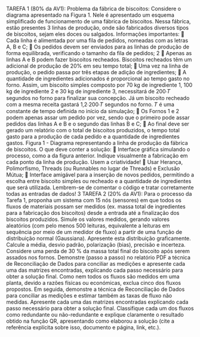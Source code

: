 TAREFA 1 (80% da AV1):
Problema da fábrica de biscoitos:
Considere o diagrama apresentado na Figura 1. Nele é apresentado um esquema simplificado de funcionamento de uma fábrica de biscoitos. Nessa fábrica, estão presentes 3 linhas de produção, onde são fabricados diversos tipos de biscoitos, sejam eles doces ou salgados. Informações importantes:
 Cada linha é alimentada por uma fila de pedidos, nomeadas com as letras A, B e C;
 Os pedidos devem ser enviados para as linhas de produção de forma equilibrada, verificando o tamanho da fila de pedidos;
2
 Apenas as linhas A e B podem fazer biscoitos recheados. Biscoitos recheados têm um adicional de produção de 20% em seu tempo total;
 Uma vez na linha de produção, o pedido passa por três etapas de adição de ingredientes;
 A quantidade de ingredientes adicionados é proporcional ao tempo gasto no forno. Assim, um biscoito simples composto por 70 kg de ingrediente 1, 100 kg de ingrediente 2 e 30 kg de ingrediente 3, necessitará de 200∙𝑇 segundos no forno para finalizar sua concepção. Já um biscoito recheado com a mesma receita gastará 1,2∙200∙𝑇 segundos no forno. 𝑇 é uma constante de tempo definida no início da simulação;
 Os Fornos 1 e 2 podem apenas assar um pedido por vez, sendo que o primeiro pode assar pedidos das linhas A e B e o segundo das linhas B e C;
 Ao final deve ser gerado um relatório com o total de biscoitos produzidos, o tempo total gasto para a produção de cada pedido e a quantidade de ingredientes gastos.
Figura 1 - Diagrama representando a linha de produção da fábrica de biscoitos.
O que deve conter a solução:
 Interface gráfica simulando o processo, como a da figura anterior. Indique visualmente a fabricação em cada ponto da linha de produção. Usem a criatividade!
 Usar Herança, Polimorfismo, Threads (ou Runnables no lugar de Threads) e Exclusão Mútua;
 Interface amigável para a inserção de novos pedidos, permitindo a escolha entre biscoito simples ou recheado e a quantidade de ingredientes que será utilizada.
Lembrem-se de comentar o código e tratar corretamente todas as entradas de dados!
3
TAREFA 2 (20% da AV1):
Para o processo da Tarefa 1, proponha um sistema com 15 nós (sensores) em que todos os fluxos de materiais possam ser medidos (ex. massa total de ingredientes para a fabricação dos biscoitos) desde a entrada até a finalização dos biscoitos produzidos. Simule os valores medidos, gerando valores aleatórios (com pelo menos 500 leituras, equivalente a leituras em sequência por meio de um medidor de fluxo) a partir de uma função de distribuição normal (Gaussiana). Apresente esta distribuição graficamente. Calcule a média, desvio padrão, polarização (bias), precisão e incerteza. Considere uma perda de 30 % da massa total final do biscoito após serem assados nos fornos.
Demonstre (passo a passo) no relatório PDF a técnica de Reconciliação de Dados para conciliar as medições e apresente cada uma das matrizes encontradas, explicando cada passo necessário para obter a solução final. Como nem todos os fluxos são medidos em uma planta, devido a razões físicas ou económicas, exclua cinco dos fluxos propostos. Em seguida, demonstre a técnica de Reconciliação de Dados para conciliar as medições e estimar também as taxas de fluxo não medidas. Apresente cada uma das matrizes encontradas explicando cada passo necessário para obter a solução final. Classifique cada um dos fluxos como redundante ou não-redundante e explique claramente o resultado obtido na função QR, apresentando como elaborou a solução (cite a referência explícita sobre isso, documento e página, link, etc.).
